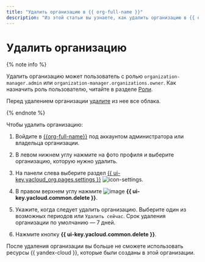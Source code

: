 ```yaml
---
title: "Удалить организацию в {{ org-full-name }}"
description: "Из этой статьи вы узнаете, как удалить организацию в {{ org-name }}." 
---
```


# Удалить организацию

{% note info %}

Удалить организацию может пользователь с ролью `organization-manager.admin` или `organization-manager.organizations.owner`. Как назначить роль пользователю, читайте в разделе [Роли](../security/index.md#admin).

Перед удалением организации [удалите](../../resource-manager/operations/cloud/delete.md) из нее все облака.

{% endnote %}

Чтобы удалить организацию:

1. Войдите в [{{org-full-name}}]({{link-org-main}}) под аккаунтом администратора или владельца организации.

1. В левом нижнем углу нажмите на фото профиля и выберите организацию, которую нужно удалить.

1. На панели слева выберите раздел [{{ ui-key.yacloud_org.pages.settings }}]({{link-org-settings}}) ![icon-settings](../../_assets/console-icons/circle-info.svg).

1. В правом верхнем углу нажмите ![image](../../_assets/console-icons/trash-bin.svg) **{{ ui-key.yacloud.common.delete }}**.

1. Укажите, когда следует удалить организацию. Выберите один из возможных периодов или `Удалить сейчас`. Срок удаления организации по умолчанию — 7 дней.

1. Нажмите кнопку **{{ ui-key.yacloud.common.delete }}**.

После удаления организации вы больше не сможете использовать ресурсы {{ yandex-cloud }}, которые были созданы в этой организации.
